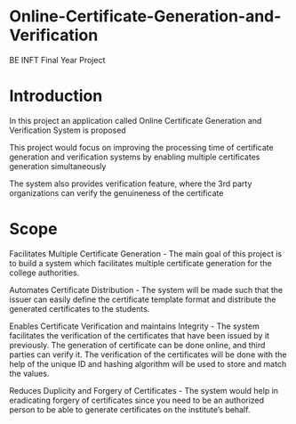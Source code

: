 # Online-Certificate-Generation-and-Verification
BE INFT Final Year Project 

# Introduction

In this project an application called Online Certificate Generation and Verification System is proposed

This project would focus on improving the processing time of certificate generation and verification systems by enabling multiple certificates generation simultaneously

The system also provides verification feature, where the 3rd party organizations can verify the genuineness of the certificate

# Scope

Facilitates Multiple Certificate Generation - The main goal of this project is to build a system which facilitates multiple certificate generation for the college authorities. ​

Automates Certificate Distribution - The system will be made such that the issuer can easily define the certificate template format and distribute the generated certificates to the students. ​

Enables Certificate Verification and maintains Integrity - The system facilitates the verification of the certificates that have been issued by it previously. The generation of certificate can be done online, and third parties can verify it. The verification of the certificates will be done with the help of the unique ID and hashing algorithm will be used to store and match the values. ​

Reduces Duplicity and Forgery of Certificates - The system would help in eradicating forgery of certificates since you need to be an authorized person to be able to generate certificates on the institute’s behalf.​
